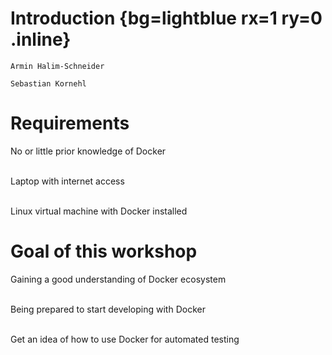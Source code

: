 
# Introduction  {bg=lightblue rx=1 ry=0 .inline}

```{style="width: 40%;"}
Armin Halim-Schneider
```
```{style="width: 40%;"}
Sebastian Kornehl
```

# Requirements

No or little prior knowledge of Docker <br/> <br/>

Laptop with internet access <br/> <br/>

Linux virtual machine with Docker installed

# Goal of this workshop

Gaining a good understanding of Docker ecosystem <br/> <br/>

Being prepared to start developing with Docker <br/> <br/>

Get an idea of how to use Docker for automated testing

